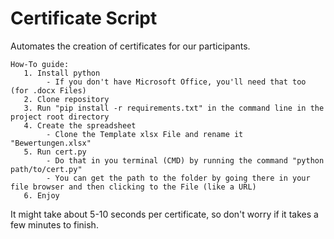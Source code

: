 # Certificate Script
Automates the creation of certificates for our participants.

    How-To guide:
       1. Install python
            - If you don't have Microsoft Office, you'll need that too (for .docx Files)
       2. Clone repository
       3. Run "pip install -r requirements.txt" in the command line in the project root directory
       4. Create the spreadsheet
            - Clone the Template xlsx File and rename it "Bewertungen.xlsx"
       5. Run cert.py
            - Do that in you terminal (CMD) by running the command "python path/to/cert.py"
            - You can get the path to the folder by going there in your file browser and then clicking to the File (like a URL)
       6. Enjoy
       
It might take about 5-10 seconds per certificate, so don't worry if it takes a few minutes to finish.
